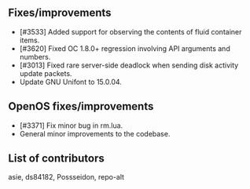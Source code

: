## Fixes/improvements

* [#3533] Added support for observing the contents of fluid container items.
* [#3620] Fixed OC 1.8.0+ regression involving API arguments and numbers.
* [#3013] Fixed rare server-side deadlock when sending disk activity update packets.
* Update GNU Unifont to 15.0.04.

## OpenOS fixes/improvements

* [#3371] Fix minor bug in rm.lua.
* General minor improvements to the codebase.

## List of contributors

asie, ds84182, Possseidon, repo-alt
